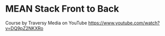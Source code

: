 # MEAN Stack Front to Back
Course by Traversy Media on YouTube https://www.youtube.com/watch?v=DQ9pZ2NKXRo
